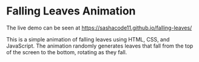 # Falling Leaves Animation

The live demo can be seen at https://sashacode11.github.io/falling-leaves/

This is a simple animation of falling leaves using HTML, CSS, and JavaScript. The animation randomly generates leaves that fall from the top of the screen to the bottom, rotating as they fall.

